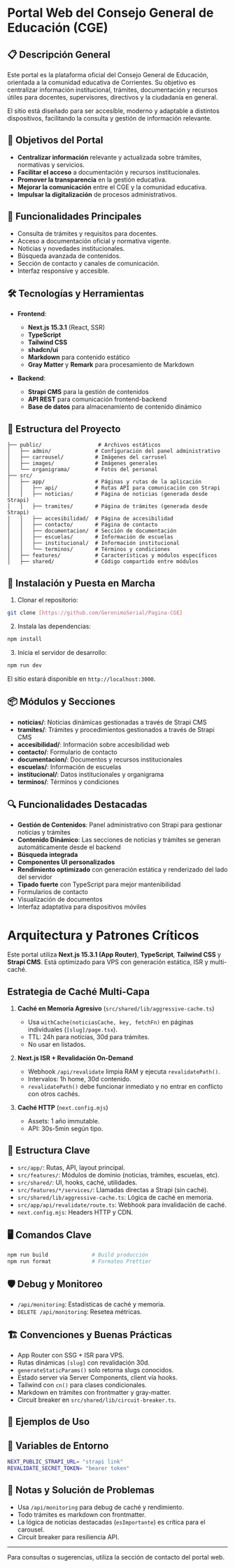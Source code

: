 # Portal Web del Consejo General de Educación (CGE)

## 📋 Descripción General

Este portal es la plataforma oficial del Consejo General de Educación, orientada a la comunidad educativa de Corrientes. Su objetivo es centralizar información institucional, trámites, documentación y recursos útiles para docentes, supervisores, directivos y la ciudadanía en general.

El sitio está diseñado para ser accesible, moderno y adaptable a distintos dispositivos, facilitando la consulta y gestión de información relevante.

## 🎯 Objetivos del Portal

- **Centralizar información** relevante y actualizada sobre trámites, normativas y servicios.
- **Facilitar el acceso** a documentación y recursos institucionales.
- **Promover la transparencia** en la gestión educativa.
- **Mejorar la comunicación** entre el CGE y la comunidad educativa.
- **Impulsar la digitalización** de procesos administrativos.

## 🚀 Funcionalidades Principales

- Consulta de trámites y requisitos para docentes.
- Acceso a documentación oficial y normativa vigente.
- Noticias y novedades institucionales.
- Búsqueda avanzada de contenidos.
- Sección de contacto y canales de comunicación.
- Interfaz responsive y accesible.

## 🛠️ Tecnologías y Herramientas

- **Frontend**:
  - **Next.js 15.3.1** (React, SSR)
  - **TypeScript**
  - **Tailwind CSS**
  - **shadcn/ui**
  - **Markdown** para contenido estático
  - **Gray Matter** y **Remark** para procesamiento de Markdown

- **Backend**:
  - **Strapi CMS** para la gestión de contenidos
  - **API REST** para comunicación frontend-backend
  - **Base de datos** para almacenamiento de contenido dinámico

## 📁 Estructura del Proyecto

```
├── public/                  # Archivos estáticos
│   ├── admin/              # Configuración del panel administrativo
│   ├── carrousel/          # Imágenes del carrusel
│   ├── images/             # Imágenes generales
│   └── organigrama/        # Fotos del personal
├── src/
│   ├── app/                # Páginas y rutas de la aplicación
│   │   ├── api/            # Rutas API para comunicación con Strapi
│   │   ├── noticias/       # Página de noticias (generada desde Strapi)
│   │   ├── tramites/       # Página de trámites (generada desde Strapi)
│   │   ├── accesibilidad/  # Página de accesibilidad
│   │   ├── contacto/       # Página de contacto
│   │   ├── documentacion/  # Sección de documentación
│   │   ├── escuelas/       # Información de escuelas
│   │   ├── institucional/  # Información institucional
│   │   └── terminos/       # Términos y condiciones
│   ├── features/           # Características y módulos específicos
│   ├── shared/             # Código compartido entre módulos
```

## 🔧 Instalación y Puesta en Marcha

1. Clonar el repositorio:

```bash
git clone [https://github.com/GeronimoSerial/Pagina-CGE]
```

2. Instala las dependencias:

```bash
npm install
```

3. Inicia el servidor de desarrollo:

```bash
npm run dev
```

El sitio estará disponible en `http://localhost:3000`.

## 📦 Módulos y Secciones

- **noticias/**: Noticias dinámicas gestionadas a través de Strapi CMS
- **tramites/**: Trámites y procedimientos gestionados a través de Strapi CMS
- **accesibilidad/**: Información sobre accesibilidad web
- **contacto/**: Formulario de contacto
- **documentacion/**: Documentos y recursos institucionales
- **escuelas/**: Información de escuelas
- **institucional/**: Datos institucionales y organigrama
- **terminos/**: Términos y condiciones

## 🔍 Funcionalidades Destacadas

- **Gestión de Contenidos**: Panel administrativo con Strapi para gestionar noticias y trámites
- **Contenido Dinámico**: Las secciones de noticias y trámites se generan automáticamente desde el backend
- **Búsqueda integrada**
- **Componentes UI personalizados**
- **Rendimiento optimizado** con generación estática y renderizado del lado del servidor
- **Tipado fuerte** con TypeScript para mejor mantenibilidad
- Formularios de contacto
- Visualización de documentos
- Interfaz adaptativa para dispositivos móviles

#  Arquitectura y Patrones Críticos

Este portal utiliza **Next.js 15.3.1 (App Router)**, **TypeScript**, **Tailwind CSS** y **Strapi CMS**. Está optimizado para VPS con generación estática, ISR y multi-caché.

##  Estrategia de Caché Multi-Capa

1. **Caché en Memoria Agresivo** (`src/shared/lib/aggressive-cache.ts`)
   - Usa `withCache(noticiasCache, key, fetchFn)` en páginas individuales (`[slug]/page.tsx`).
   - TTL: 24h para noticias, 30d para trámites.
   - No usar en listados.

2. **Next.js ISR + Revalidación On-Demand**
   - Webhook `/api/revalidate` limpia RAM y ejecuta `revalidatePath()`.
   - Intervalos: 1h home, 30d contenido.
   - `revalidatePath()` debe funcionar inmediato y no entrar en conflicto con otros cachés.

3. **Caché HTTP** (`next.config.mjs`)
   - Assets: 1 año immutable.
   - API: 30s-5min según tipo.


## 📂 Estructura Clave

- `src/app/`: Rutas, API, layout principal.
- `src/features/`: Módulos de dominio (noticias, trámites, escuelas, etc).
- `src/shared/`: UI, hooks, caché, utilidades.
- `src/features/*/services/`: Llamadas directas a Strapi (sin caché).
- `src/shared/lib/aggressive-cache.ts`: Lógica de caché en memoria.
- `src/app/api/revalidate/route.ts`: Webhook para invalidación de caché.
- `next.config.mjs`: Headers HTTP y CDN.

## 🖥️ Comandos Clave

```bash
npm run build              # Build producción
npm run format             # Formateo Prettier
```

## 🛡️ Debug y Monitoreo

- `/api/monitoring`: Estadísticas de caché y memoria.
- `DELETE /api/monitoring`: Resetea métricas.

## 🏗️ Convenciones y Buenas Prácticas

- App Router con SSG + ISR para VPS.
- Rutas dinámicas `[slug]` con revalidación 30d.
- `generateStaticParams()` solo retorna slugs conocidos.
- Estado server vía Server Components, client vía hooks.
- Tailwind con `cn()` para clases condicionales.
- Markdown en trámites con frontmatter y gray-matter.
- Circuit breaker en `src/shared/lib/circuit-breaker.ts`.

## 🧪 Ejemplos de Uso

## 🔑 Variables de Entorno

```bash
NEXT_PUBLIC_STRAPI_URL= "strapi link"
REVALIDATE_SECRET_TOKEN= "bearer token"
```

## 📝 Notas y Solución de Problemas

- Usa `/api/monitoring` para debug de caché y rendimiento.
- Todo trámites es markdown con frontmatter.
- La lógica de noticias destacadas (`esImportante`) es crítica para el carousel.
- Circuit breaker para resiliencia API.

---

Para consultas o sugerencias, utiliza la sección de contacto del portal web.
